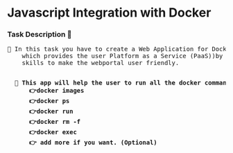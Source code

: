 <h1>Javascript Integration with Docker</h1>

<h3>Task Description 📄</h3>

<pre>📌 In this task you have to create a Web Application for Docker (one of the great Containerization Tool
    which provides the user Platform as a Service (PaaS))by showing your own creativity and UI/UX designing 
    skills to make the webportal user friendly.</pre>


  
  <pre><strong>
  📌 This app will help the user to run all the docker commands like:
      👉docker images
      👉docker ps
      👉docker run
      👉docker rm -f
      👉docker exec
      👉 add more if you want. (Optional) 
  </strong><pre>
